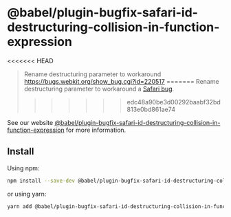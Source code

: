 # @babel/plugin-bugfix-safari-id-destructuring-collision-in-function-expression

<<<<<<< HEAD
> Rename destructuring parameter to workaround https://bugs.webkit.org/show_bug.cgi?id=220517
=======
> Rename destructuring parameter to workaround a [Safari bug](https://bugs.webkit.org/show_bug.cgi?id=220517).
>>>>>>> edc48a90be3d00292baabf32bd813e0bd861ae74

See our website [@babel/plugin-bugfix-safari-id-destructuring-collision-in-function-expression](https://babeljs.io/docs/en/babel-plugin-bugfix-safari-id-destructuring-collision-in-function-expression) for more information.

## Install

Using npm:

```sh
npm install --save-dev @babel/plugin-bugfix-safari-id-destructuring-collision-in-function-expression
```

or using yarn:

```sh
yarn add @babel/plugin-bugfix-safari-id-destructuring-collision-in-function-expression --dev
```
